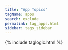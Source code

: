 ```yaml
---
title: "App Topics"
tagName: apps
search: exclude
permalink: tag_apps.html
sidebar: tags_sidebar
---
```

{% include taglogic.html %}
